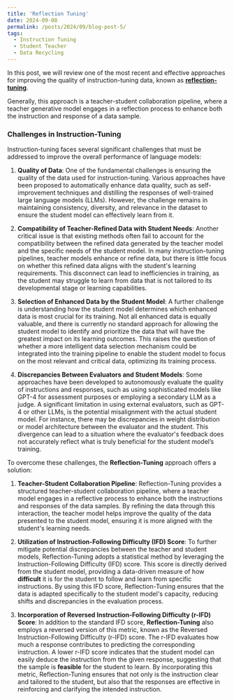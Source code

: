 ```yaml
---
title: 'Reflection Tuning'
date: 2024-09-08
permalink: /posts/2024/09/blog-post-5/
tags:
  - Instruction Tuning
  - Student Teacher
  - Data Recycling
---
```

In this post, we will review one of the most recent and effective approaches for improving the quality of instruction-tuning data, known as [**reflection-tuning**](https://github.com/tianyi-lab/Reflection_Tuning).


Generally, this approach is a teacher-student collaboration pipeline, where a teacher generative model engages in a reflection process to enhance both the instruction and response of a data sample.

### Challenges in Instruction-Tuning

Instruction-tuning faces several significant challenges that must be addressed to improve the overall performance of language models:

1. **Quality of Data**: One of the fundamental challenges is ensuring the quality of the data used for instruction-tuning. Various approaches have been proposed to automatically enhance data quality, such as self-improvement techniques and distilling the responses of well-trained large language models (LLMs). However, the challenge remains in maintaining consistency, diversity, and relevance in the dataset to ensure the student model can effectively learn from it.

2. **Compatibility of Teacher-Refined Data with Student Needs**: Another critical issue is that existing methods often fail to account for the compatibility between the refined data generated by the teacher model and the specific needs of the student model. In many instruction-tuning pipelines, teacher models enhance or refine data, but there is little focus on whether this refined data aligns with the student's learning requirements. This disconnect can lead to inefficiencies in training, as the student may struggle to learn from data that is not tailored to its developmental stage or learning capabilities.

3. **Selection of Enhanced Data by the Student Model**: A further challenge is understanding how the student model determines which enhanced data is most crucial for its training. Not all enhanced data is equally valuable, and there is currently no standard approach for allowing the student model to identify and prioritize the data that will have the greatest impact on its learning outcomes. This raises the question of whether a more intelligent data selection mechanism could be integrated into the training pipeline to enable the student model to focus on the most relevant and critical data, optimizing its training process.

4. **Discrepancies Between Evaluators and Student Models**: Some approaches have been developed to autonomously evaluate the quality of instructions and responses, such as using sophisticated models like GPT-4 for assessment purposes or employing a secondary LLM as a judge. A significant limitation in using external evaluators, such as GPT-4 or other LLMs, is the potential misalignment with the actual student model. For instance, there may be discrepancies in weight distribution or model architecture between the evaluator and the student. This divergence can lead to a situation where the evaluator's feedback does not accurately reflect what is truly beneficial for the student model’s training.

To overcome these challenges, the **Reflection-Tuning** approach offers a solution:

1. **Teacher-Student Collaboration Pipeline**: Reflection-Tuning provides a structured teacher-student collaboration pipeline, where a teacher model engages in a reflective process to enhance both the instructions and responses of the data samples. By refining the data through this interaction, the teacher model helps improve the quality of the data presented to the student model, ensuring it is more aligned with the student's learning needs.

2. **Utilization of Instruction-Following Difficulty (IFD) Score**: To further mitigate potential discrepancies between the teacher and student models, Reflection-Tuning adopts a statistical method by leveraging the Instruction-Following Difficulty (IFD) score. This score is directly derived from the student model, providing a data-driven measure of how **difficult** it is for the student to follow and learn from specific instructions. By using this IFD score, Reflection-Tuning ensures that the data is adapted specifically to the student model's capacity, reducing shifts and discrepancies in the evaluation process. 

3. **Incorporation of Reversed Instruction-Following Difficulty (r-IFD) Score**: In addition to the standard IFD score, **Reflection-Tuning** also employs a reversed version of this metric, known as the Reversed Instruction-Following Difficulty (r-IFD) score. The r-IFD evaluates how much a response contributes to predicting the corresponding instruction. A lower r-IFD score indicates that the student model can easily deduce the instruction from the given response, suggesting that the sample is **feasible** for the student to learn. By incorporating this metric, Reflection-Tuning ensures that not only is the instruction clear and tailored to the student, but also that the responses are effective in reinforcing and clarifying the intended instruction. 
